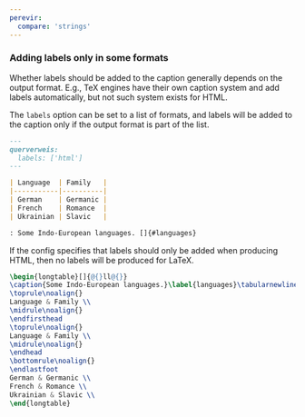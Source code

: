```yaml
---
perevir:
  compare: 'strings'
---
```


### Adding labels only in some formats

Whether labels should be added to the caption generally depends on the
output format. E.g., TeX engines have their own caption system and add
labels automatically, but not such system exists for HTML.

The `labels` option can be set to a list of formats, and labels will be
added to the caption only if the output format is part of the list.

``` markdown {#input}
---
querverweis:
  labels: ['html']
---

| Language  | Family   |
|-----------|----------|
| German    | Germanic |
| French    | Romance  |
| Ukrainian | Slavic   |

: Some Indo-European languages. []{#languages}
```

If the config specifies that labels should only be added when producing
HTML, then no labels will be produced for LaTeX.

``` latex {#output}
\begin{longtable}[]{@{}ll@{}}
\caption{Some Indo-European languages.}\label{languages}\tabularnewline
\toprule\noalign{}
Language & Family \\
\midrule\noalign{}
\endfirsthead
\toprule\noalign{}
Language & Family \\
\midrule\noalign{}
\endhead
\bottomrule\noalign{}
\endlastfoot
German & Germanic \\
French & Romance \\
Ukrainian & Slavic \\
\end{longtable}
```

